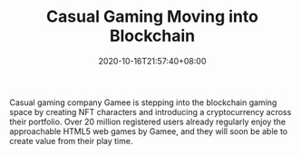 ﻿---
title: "Casual Gaming Moving into Blockchain"
date: 2020-10-16T21:57:40+08:00
lastmod: 2020-10-16T16:45:40+08:00
draft: false
authors: ["Thea"]
description: "Casual gaming company Gamee is stepping into the blockchain gaming space by creating NFT characters and introducing a cryptocurrency across their portfolio. Over 20 million registered users already regularly enjoy the approachable HTML5 web games by Gamee, and they will soon be able to create value from their play time."
featuredImage: "casual-gaming-moving-into-blockchain.png"
tags: ["Action","Play to Earn"]
categories: ["news"]
news: ["Action"]
weight: 
lightgallery: true
pinned: false
recommend: false
recommend1: false
---

Casual gaming company Gamee is stepping into the blockchain gaming space by creating NFT characters and introducing a cryptocurrency across their portfolio. Over 20 million registered users already regularly enjoy the approachable HTML5 web games by Gamee, and they will soon be able to create value from their play time.

<!--more-->

